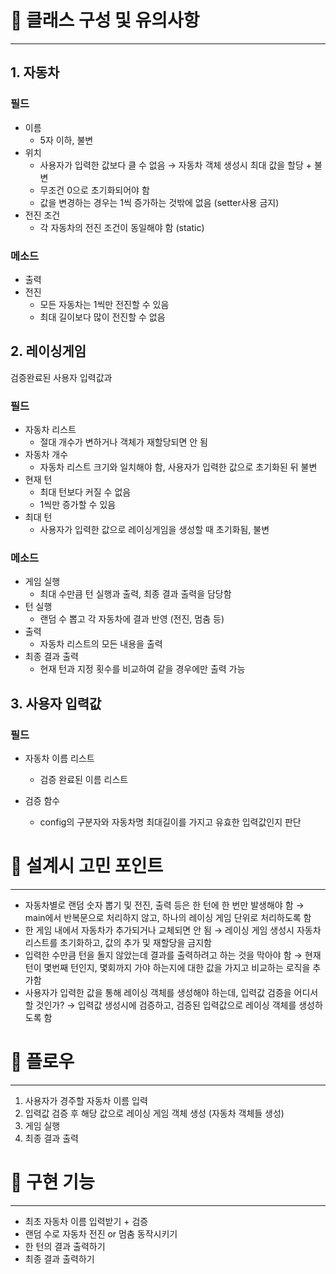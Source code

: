 # 🚗 클래스 구성 및 유의사항

---

## 1. 자동차

### 필드

- 이름
    - 5자 이하, 불변
- 위치
    - 사용자가 입력한 값보다 클 수 없음 → 자동차 객체 생성시 최대 값을 할당 + 불변
    - 무조건 0으로 초기화되어야 함
    - 값을 변경하는 경우는 1씩 증가하는 것밖에 없음 (setter사용 금지)
- 전진 조건
    - 각 자동차의 전진 조건이 동일해야 함 (static)

### 메소드

- 출력
- 전진
    - 모든 자동차는 1씩만 전진할 수 있음
    - 최대 길이보다 많이 전진할 수 없음

## 2. 레이싱게임

검증완료된 사용자 입력값과 

### 필드

- 자동차 리스트
    - 절대 개수가 변하거나 객체가 재할당되면 안 됨
- 자동차 개수
    - 자동차 리스트 크기와 일치해야 함, 사용자가 입력한 값으로 초기화된 뒤 불변
- 현재 턴
    - 최대 턴보다 커질 수 없음
    - 1씩만 증가할 수 있음
- 최대 턴
    - 사용자가 입력한 값으로 레이싱게임을 생성할 때 초기화됨, 불변

### 메소드

- 게임 실행
    - 최대 수만큼 턴 실행과 출력, 최종 결과 출력을 담당함
- 턴 실행
    - 랜덤 수 뽑고 각 자동차에 결과 반영 (전진, 멈춤 등)
- 출력
    - 자동차 리스트의 모든 내용을 출력
- 최종 결과 출력
    - 현재 턴과 지정 횟수를 비교하여 같을 경우에만 출력 가능

## 3. 사용자 입력값

### 필드

- 자동차 이름 리스트
    - 검증 완료된 이름 리스트

- 검증 함수
    - config의 구분자와 자동차명 최대길이를 가지고 유효한 입력값인지 판단

# 🚗 설계시 고민 포인트

---

- 자동차별로 랜덤 숫자 뽑기 및 전진, 출력 등은 한 턴에 한 번만 발생해야 함 → main에서 반복문으로 처리하지 않고, 하나의 레이싱 게임 단위로 처리하도록 함
- 한 게임 내에서 자동차가 추가되거나 교체되면 안 됨 → 레이싱 게임 생성시 자동차 리스트를 초기화하고, 값의 추가 및 재할당을 금지함
- 입력한 수만큼 턴을 돌지 않았는데 결과를 출력하려고 하는 것을 막아야 함 → 현재 턴이 몇번째 턴인지, 몇회까지 가야 하는지에 대한 값을 가지고 비교하는 로직을 추가함
- 사용자가 입력한 값을 통해 레이싱 객체를 생성해야 하는데, 입력값 검증을 어디서 할 것인가? → 입력값 생성시에 검증하고, 검증된 입력값으로 레이싱 객체를 생성하도록 함

# 🚗 플로우

---

1. 사용자가 경주할 자동차 이름 입력
2. 입력값 검증 후 해당 값으로 레이싱 게임 객체 생성 (자동차 객체들 생성)
3. 게임 실행
4. 최종 결과 출력

# 🚗 구현 기능

---

- 최초 자동차 이름 입력받기 + 검증
- 랜덤 수로 자동차 전진 or 멈춤 동작시키기
- 한 턴의 결과 출력하기
- 최종 결과 출력하기